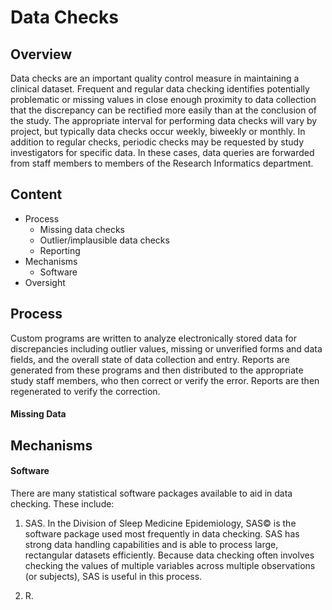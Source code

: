 Data Checks
===========

Overview
--------
Data checks are an important quality control measure in maintaining a clinical dataset. Frequent and regular data checking identifies potentially problematic or missing values in close enough proximity to data collection that the discrepancy can be rectified more easily than at the conclusion of the study. The appropriate interval for performing data checks will vary by project, but typically data checks occur weekly, biweekly or monthly. In addition to regular checks, periodic checks may be requested by study investigators for specific data. In these cases, data queries are forwarded from staff members to members of the Research Informatics department.


Content
-------

* Process
  - Missing data checks
  - Outlier/implausible data checks
  - Reporting
* Mechanisms
  - Software
* Oversight

Process
----------------
Custom programs are written to analyze electronically stored data for discrepancies including outlier values, missing or unverified forms and data fields, and the overall state of data collection and entry. Reports are generated from these programs and then distributed to the appropriate study staff members, who then correct or verify the error. Reports are then regenerated to verify the correction.

#### Missing Data


Mechanisms
----------

#### Software
There are many statistical software packages available to aid in data checking. These include:

1. SAS. In the Division of Sleep Medicine Epidemiology, SAS© is the software package used most frequently in data checking. SAS has strong data handling capabilities and is able to process large, rectangular datasets efficiently. Because data checking often involves checking the values of multiple variables across multiple observations (or subjects), SAS is useful in this process.

2. R.
